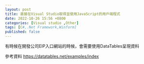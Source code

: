 ```yaml
---
layout: post
title: 直接在Visual Studio取得並使用JavaScript的用戶端程式
date: 2022-10-26 15:56 +0800
categories: [Visual studio ,Other]
tags: [C#,.Net Framework,Winform]
published: false 
---
```


有時候在開發公司EIP入口網站的時候，會需要使用DataTables呈現資料



參考資料
https://datatables.net/examples/index
